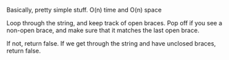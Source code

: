 Basically, pretty simple stuff. O(n) time and O(n) space

Loop through the string, and keep track of open braces.
Pop off if you see a non-open brace, and make sure that it matches the last open brace.

If not, return false. If we get through the string and have unclosed braces, return false.